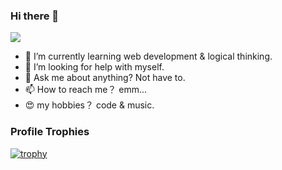 ### Hi there 👋
![](https://komarev.com/ghpvc/?username=ZhangHaoWeb&color=blue&style=flat-square&label=PROFILE+VIEWS)

- 🌱 I’m currently learning web development & logical thinking.
- 🤔 I’m looking for help with myself.
- 💬 Ask me about anything? Not have to.
- 📫 How to reach me？ emm...
- 😍 my hobbies？ code & music.

### Profile Trophies
[![trophy](https://github-profile-trophy.vercel.app/?username=ZhangHaoWeb&theme=onedark)](https://github.com/ryo-ma/github-profile-trophy)
